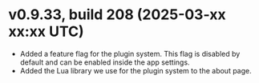 ﻿# v0.9.33, build 208 (2025-03-xx xx:xx UTC)
- Added a feature flag for the plugin system. This flag is disabled by default and can be enabled inside the app settings.
- Added the Lua library we use for the plugin system to the about page.
